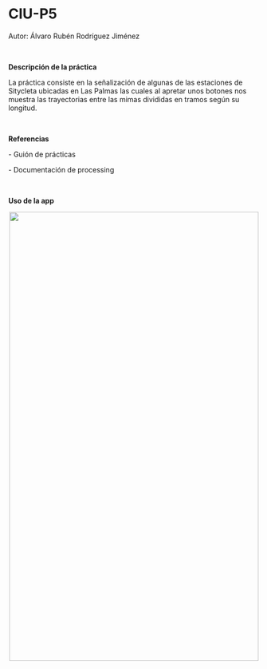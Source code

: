 # CIU-P5

Autor: Álvaro Rubén Rodríguez Jiménez

<br>

<p><b>Descripción de la práctica</b></p>

<p>La práctica consiste en la señalización de algunas de las estaciones de Sitycleta ubicadas en Las Palmas las cuales al apretar unos botones nos muestra las trayectorias entre las mimas divididas en tramos según su longitud.</p>

<br>

<p><b>Referencias</b></p>

<p>- Guión de prácticas</p>
<p>- Documentación de processing</p>

<br>

<p><b>Uso de la app</b></p>
<p align="center">
  <img width="500" height="900" src="https://user-images.githubusercontent.com/72138269/159091085-14d7b77f-1ce6-41ca-b981-0016a0b26063.gif">
</p>

